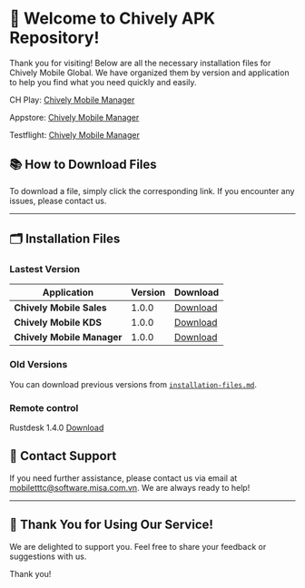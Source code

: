 # 🎉 **Welcome to Chively APK Repository!**

Thank you for visiting! Below are all the necessary installation files for Chively Mobile Global. We have organized them by version and application to help you find what you need quickly and easily.

CH Play:
[Chively Mobile Manager](https://play.google.com/store/apps/details?id=vn.com.misa.chivelymanagerus)

Appstore:
[Chively Mobile Manager](https://apps.apple.com/vn/app/chively-manager/id6747693976)

Testflight:
[Chively Mobile Manager](https://testflight.apple.com/join/wfvTykFb)


## 📚 **How to Download Files**
To download a file, simply click the corresponding link. If you encounter any issues, please contact us.

---

## 🗂️ **Installation Files**

### Lastest Version

| Application | Version | Download |
|---|---|---|
| **Chively Mobile Sales** | 1.0.0 | [Download](https://github.com/CukCuk-US/Chively-US/releases/download/RC21/Sales_1_0_0.apk) |
| **Chively Mobile KDS** | 1.0.0 | [Download](https://github.com/CukCuk-US/Chively-US/releases/download/RC21/KDS_1_0_0.apk) |
| **Chively Mobile Manager** | 1.0.0 | [Download](https://github.com/CukCuk-US/Chively-US/releases/download/RC21/Manager_1_0_0.apk) |

### Old Versions

You can download previous versions from [`installation-files.md`](https://cukcuk-us.github.io/Chively-US/installation-files.html).

### Remote control 
Rustdesk 1.4.0 [Download](https://github.com/rustdesk/rustdesk/releases/download/1.4.0/rustdesk-1.4.0-universal-signed.apk)


## 📧 **Contact Support**

If you need further assistance, please contact us via email at [mobiletttc@software.misa.com.vn](mailto:mobiletttc@software.misa.com.vn). We are always ready to help!

---

## 🚀 **Thank You for Using Our Service!**

We are delighted to support you. Feel free to share your feedback or suggestions with us.

Thank you!
